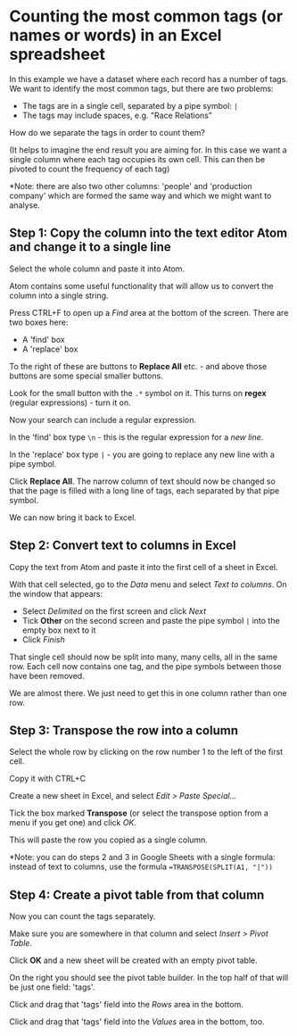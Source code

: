 # Counting the most common tags (or names or words) in an Excel spreadsheet

In this example we have a dataset where each record has a number of tags. We want to identify the most common tags, but there are two problems:

* The tags are in a single cell, separated by a pipe symbol: `|`
* The tags may include spaces, e.g. "Race Relations"

How do we separate the tags in order to count them?

(It helps to imagine the end result you are aiming for. In this case we want a single column where each tag occupies its own cell. This can then be pivoted to count the frequency of each tag)

*Note: there are also two other columns: 'people' and 'production company' which are formed the same way and which we might want to analyse.

## Step 1: Copy the column into the text editor Atom and change it to a single line

Select the whole column and paste it into Atom. 

Atom contains some useful functionality that will allow us to convert the column into a single string.

Press CTRL+F to open up a *Find* area at the bottom of the screen. There are two boxes here: 

* A 'find' box
* A 'replace' box

To the right of these are buttons to **Replace All** etc. - and above those buttons are some special smaller buttons. 

Look for the small button with the `.*` symbol on it. This turns on **regex** (regular expressions) - turn it on.

Now your search can include a regular expression.

In the 'find' box type `\n` - this is the regular expression for a *new line*.

In the 'replace' box type `|` - you are going to replace any new line with a pipe symbol. 

Click **Replace All**. The narrow column of text should now be changed so that the page is filled with a long line of tags, each separated by that pipe symbol.

We can now bring it back to Excel.

## Step 2: Convert text to columns in Excel

Copy the text from Atom and paste it into the first cell of a sheet in Excel. 

With that cell selected, go to the *Data* menu and select *Text to columns*. On the window that appears:

* Select *Delimited* on the first screen and click *Next*
* Tick **Other** on the second screen and paste the pipe symbol `|` into the empty box next to it
* Click *Finish*

That single cell should now be split into many, many cells, all in the same row. Each cell now contains one tag, and the pipe symbols between those have been removed.

We are almost there. We just need to get this in one column rather than one row.

## Step 3: Transpose the row into a column

Select the whole row by clicking on the row number 1 to the left of the first cell.

Copy it with CTRL+C

Create a new sheet in Excel, and select *Edit > Paste Special...*

Tick the box marked **Transpose** (or select the transpose option from a menu if you get one) and click *OK*.

This will paste the row you copied as a single column.

*Note: you can do steps 2 and 3 in Google Sheets with a single formula: instead of text to columns, use the formula `=TRANSPOSE(SPLIT(A1, "|"))`

## Step 4: Create a pivot table from that column

Now you can count the tags separately. 

Make sure you are somewhere in that column and select *Insert > Pivot Table*. 

Click **OK** and a new sheet will be created with an empty pivot table.

On the right you should see the pivot table builder. In the top half of that will be just one field: 'tags'.

Click and drag that 'tags' field into the *Rows* area in the bottom.

Click and drag that 'tags' field into the *Values* area in the bottom, too.
